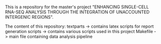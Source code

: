 This is a repository for the master's project "ENHANCING SINGLE-CELL RNA-SEQ ANALYSIS THROUGH THE INTEGRATION OF UNACCOUNTED INTERGENIC REGIONS".

The content of this repository:
  textparts -> contains latex scripts for report generation
  scripts -> contains various scripts used in this project
  Makefile -> main file containing data analysis pipeline
